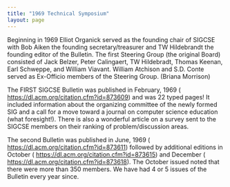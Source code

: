 ```yaml
---
title: "1969 Technical Symposium"
layout: page
---
```


Beginning in 1969 Elliot Organick served as the founding chair of SIGCSE
with Bob Aiken the founding secretary/treasurer and TW Hildebrandt the
founding editor of the Bulletin. The first Steering Group (the original
Board) consisted of Jack Belzer, Peter Calingaert, TW Hildebradt, Thomas
Keenan, Earl Schweppe, and William Viavant. William Atchison and S.D.
Conte served as Ex-Officio members of the Steering Group. (Briana
Morrison)

The FIRST SIGCSE Bulletin was published in February, 1969 (
<https://dl.acm.org/citation.cfm?id=873609>) and was 22 typed pages! It
included information about the organizing committee of the newly formed
SIG and a call for a move toward a journal on computer science education
(what foresight!). There is also a wonderful article on a survey sent to
the SIGCSE members on their ranking of problem/discussion areas.

The second Bulletin was published in June, 1969 (
<https://dl.acm.org/citation.cfm?id=873611>) followed by additional
editions in October ( <https://dl.acm.org/citation.cfm?id=873615>) and
December ( <https://dl.acm.org/citation.cfm?id=873618>). The October
issued noted that there were more than 350 members. We have had 4 or 5
issues of the Bulletin every year since.